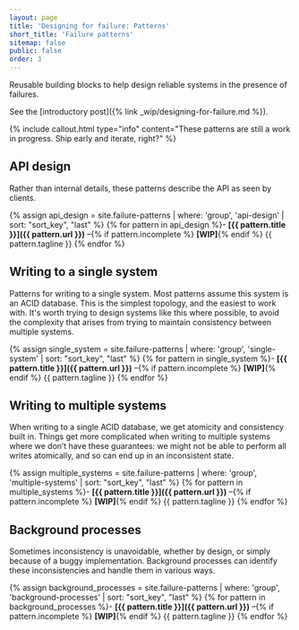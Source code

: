 ```yaml
---
layout: page
title: 'Designing for failure: Patterns'
short_title: 'Failure patterns'
sitemap: false
public: false
order: 3
---
```


Reusable building blocks to help design reliable systems in the presence of failures.

<!-- TODO: link to published post -->
See the [introductory post]({% link _wip/designing-for-failure.md %}).

{% include callout.html
  type="info"
  content="These patterns are still a work in progress. Ship early and iterate, right?"
%}

## API design

Rather than internal details, these patterns describe the API as seen by clients.

{% assign api_design = site.failure-patterns | where: 'group', 'api-design' | sort: "sort_key", "last" %}
{% for pattern in api_design %}- **[{{ pattern.title }}]({{ pattern.url }})**&nbsp;–{% if pattern.incomplete %} **[WIP]**{% endif %} {{ pattern.tagline }}
{% endfor %}

## Writing to a single system

Patterns for writing to a single system. Most patterns assume this system is an ACID database. This is the simplest topology, and the easiest to work with. It's worth trying to design systems like this where possible, to avoid the complexity that arises from trying to maintain consistency between multiple systems.

{% assign single_system = site.failure-patterns | where: 'group', 'single-system' | sort: "sort_key", "last" %}
{% for pattern in single_system %}- **[{{ pattern.title }}]({{ pattern.url }})**&nbsp;–{% if pattern.incomplete %} **[WIP]**{% endif %} {{ pattern.tagline }}
{% endfor %}

## Writing to multiple systems

When writing to a single ACID database, we get atomicity and consistency built in. Things get more complicated when writing to multiple systems where we don’t have these guarantees: we might not be able to perform all writes atomically, and so can end up in an inconsistent state.

{% assign multiple_systems = site.failure-patterns | where: 'group', 'multiple-systems' | sort: "sort_key", "last" %}
{% for pattern in multiple_systems %}- **[{{ pattern.title }}]({{ pattern.url }})**&nbsp;–{% if pattern.incomplete %} **[WIP]**{% endif %} {{ pattern.tagline }}
{% endfor %}

## Background processes

Sometimes inconsistency is unavoidable, whether by design, or simply because of a buggy implementation. Background processes can identify these inconsistencies and handle them in various ways.

{% assign background_processes = site.failure-patterns | where: 'group', 'background-processes' | sort: "sort_key", "last" %}
{% for pattern in background_processes %}- **[{{ pattern.title }}]({{ pattern.url }})**&nbsp;–{% if pattern.incomplete %} **[WIP]**{% endif %} {{ pattern.tagline }}
{% endfor %}
